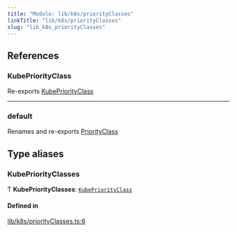 ```yaml
---
title: "Module: lib/k8s/priorityClasses"
linkTitle: "lib/k8s/priorityClasses"
slug: "lib_k8s_priorityClasses"
---
```


## References

### KubePriorityClass

Re-exports [KubePriorityClass](../interfaces/lib_k8s_priorityClass.KubePriorityClass.md)

___

### default

Renames and re-exports [PriorityClass](../classes/lib_k8s_priorityClass.PriorityClass.md)

## Type aliases

### KubePriorityClasses

Ƭ **KubePriorityClasses**: [`KubePriorityClass`](../interfaces/lib_k8s_priorityClass.KubePriorityClass.md)

#### Defined in

[lib/k8s/priorityClasses.ts:6](https://github.com/headlamp-k8s/headlamp/blob/e3b4c5c7/frontend/src/lib/k8s/priorityClasses.ts#L6)

